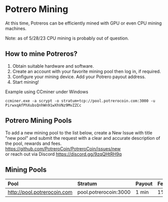 # Potrero Mining

At this time, Potreros can be efficiently mined with GPU or even CPU mining machines.

Note: as of 5/28/23 CPU mining is probably out of question.

## How to mine Potreros?

1. Obtain suitable hardware and software.
2. Create an account with your favorite mining pool then log in, if required.
3. Configure your mining device. Add your Potrero payout address.
4. Start mining!

Example using CCminer under Windows

`
ccminer.exe -a scrypt -o stratum+tcp://pool.potrerocoin.com:3000 -u PirwxqAfPhXubsQnhWn91wXhVNz9MvZZCc
`

## Potrero Mining Pools
To add a new mining pool to the list below, create a New Issue with title "new pool" and submit the request with a clear and accurate description of the pool, rewards and fees.
https://github.com/PotreroCoin/PotreroCoin/issues/new  
or reach out via Discord https://discord.gg/9zqQHtRH9q

## Mining Pools

| Pool                             | Stratum                          | Payout | Fee  | Added     |
| :------------------------------- | :------------------------------- | :----- | :--- | :-------- |
| http://pool.potrerocoin.com      | pool.potrerocoin:3000            | 1 min  | 1%   | 5/26/2023 |
